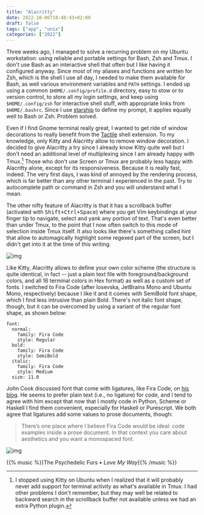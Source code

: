 ```yaml
---
title: "Alacritty"
date: 2022-10-06T18:48:43+02:00
draft: false
tags: ["app", "unix"]
categories: ["2022"]
---
```


Three weeks ago, I managed to solve a recurring problem on my Ubuntu workstation: using reliable and portable settings for Bash, Zsh and Tmux. I don't use Bash as an interactive shell that often but I like having it configured anyway. Since most of my aliases and functions are written for Zsh, which is the shell I use all day, I needed to make them available for Bash, as well various environment variables and `PATH` settings. I ended up using a common `$HOME/.config/profile.d` directory, easy to stow or to version control, to store all my login settings, and keep using `$HOME/.config/zsh` for interactive shell stuff, with appropriate links from `$HOME/.bashrc`. Since I use [starship] to define my prompt, it applies equally well to Bash or Zsh. Problem solved.

Even if I find Gnome terminal really great, I wanted to get ride of window decorations to really benefit from the [Tactile] shell extension. To my knowledge, only Kitty and Alacritty allow to remove window decoration. I decided to give Alacritty a try since I already know Kitty quite well but I don't need an additional level of multiplexing since I am already happy with Tmux.[^1] Those who don't use Screen or Tmux are probably less happy with Alacritty alone, except for its responsiveness. Because it is really fast, indeed. The very first days, I was kind of annoyed by the rendering process, which is far better than any other terminal I experienced in the past. Try to autocomplete path or command in Zsh and you will understand what I mean.

The other nifty feature of Alacritty is that it has a scrollback buffer (activated with <kbd>Shift+Ctrl+Space</kbd>) where you get Vim keybindings at your finger tip to navigate, select and yank any portion of text. That's even better than under Tmux, to the point that I now often switch to this mode of selection inside Tmux itself. It also looks like there's something called hint that allow to automagically highlight some regexed part of the screen, but I didn't get into it at the time of this writing.

![img](/img/2022-10-06-21-48-23.png)

Like Kitty, Alacritty allows to define your own color scheme (the structure is quite identical, in fact -- just a plain text file with foreground/background colors, and all 16 terminal colors in Hex format) as well as a custom set of fonts. I switched to Fira Code (after Iosevska, JetBrains Mono and Ubuntu Mono, respectively) because I like it and it comes with SemiBold font shape, which I find less intrusive than plain Bold. There's not italic font shape, though, but it can be overcomed by using a variant of the regular font shape, as shown below:

```
font:
  normal:
    family: Fira Code
    style: Regular
  bold:
    family: Fira Code
    style: SemiBold
  italic:
    family: Fira Code
    style: Medium
  size: 11.0
```

John Cook discussed font that come with ligatures, like Fira Code, on [his blog]. He seems to prefer plain text (i.e., no ligature) for code, and I tend to agree with him except that now that I mostly code in Python, Scheme or Haskell I find them convenient, especially for Haskell or Purescript. We both agree that ligatures add some values to prose documents, though:

> There’s one place where I believe Fira Code would be ideal: code examples inside a prose document. In that context you care about aesthetics and you want a monospaced font.

![img](/img/2022-10-06-21-52-38.png)

{{% music %}}The Psychedelic Furs • _Love My Way_{{% /music %}}

[^1]: I stopped using Kitty on Ubuntu when I realized that it will probably never add support for terminal activity as what's available in Tmux. I had other problems I don't remember, but they may well be related to backward search in the scrollback buffer not available unless we had an extra Python plugin.

[starship]: https://starship.rs/
[Tactile]: https://extensions.gnome.org/extension/4548/tactile/
[his blog]: https://www.johndcook.com/blog/2022/10/03/ligatures-for-logic/
